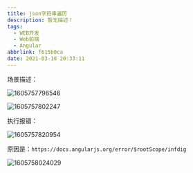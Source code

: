 ```yaml
---
title: json字符串遍历
description: 暂无描述！
tags:
  - WEB开发
  - Web前端
  - Angular
abbrlink: f615b0ca
date: 2021-03-18 20:33:11
---
```




场景描述：



![1605757796546](http://blog.cdn.ionluo.cn/blog/1605757796546.png)

![1605757802247](http://blog.cdn.ionluo.cn/blog/1605757802247.png)

执行报错：

![1605757820954](http://blog.cdn.ionluo.cn/blog/1605757820954.png)



原因是：`https://docs.angularjs.org/error/$rootScope/infdig`

![1605758024029](http://blog.cdn.ionluo.cn/blog/1605758024029.png)